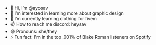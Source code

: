 - 👋 Hi, I’m @ayosav
- 👀 I’m interested in learning more about graphic design
- 🌱 I’m currently learning clothing for fivem 
- 📫 How to reach me discord: heysav
- 😄 Pronouns: she/they
- ⚡ Fun fact: I'm in the top .001% of Blake Roman listeners on Spotify

<!---
ayosav/ayosav is a ✨ special ✨ repository because its `README.md` (this file) appears on your GitHub profile.
You can click the Preview link to take a look at your changes.
--->
